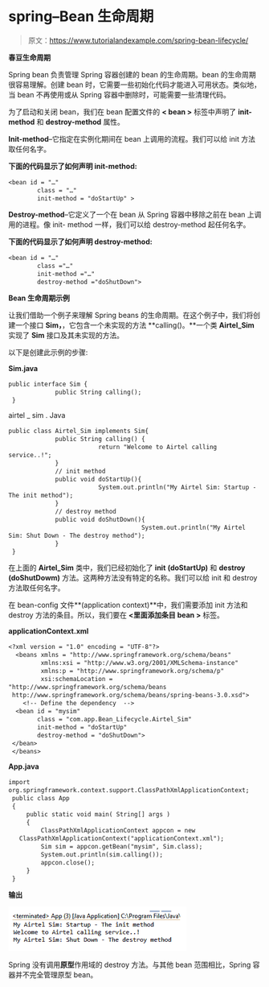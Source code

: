 # spring–Bean 生命周期

> 原文：<https://www.tutorialandexample.com/spring-bean-lifecycle/>

**春豆生命周期**

Spring bean 负责管理 Spring 容器创建的 bean 的生命周期。bean 的生命周期很容易理解。创建 bean 时，它需要一些初始化代码才能进入可用状态。类似地，当 bean 不再使用或从 Spring 容器中删除时，可能需要一些清理代码。

为了启动和关闭 bean，我们在 bean 配置文件的 **< bean >** 标签中声明了 **init-method** 和 **destroy-method** 属性。

**Init-method**–它指定在实例化期间在 bean 上调用的流程。我们可以给 init 方法取任何名字。

**下面的代码显示了如何声明 init-method:**

```
<bean id = "…" 
        class = "…"
        init-method = "doStartUp" >         
```

**Destroy-method**–它定义了一个在 bean 从 Spring 容器中移除之前在 bean 上调用的进程。像 init- method 一样，我们可以给 destroy-method 起任何名字。

**下面的代码显示了如何声明 destroy-method:**

```
<bean id = "…" 
        class ="…"
        init-method ="…"                               
        destroy-method ="doShutDown"> 
```

**Bean 生命周期示例**

让我们借助一个例子来理解 Spring beans 的生命周期。在这个例子中，我们将创建一个接口 **Sim，**，它包含一个未实现的方法 **calling()。**一个类 **Airtel_Sim** 实现了 **Sim** 接口及其未实现的方法。

以下是创建此示例的步骤:

**Sim.java**

```
public interface Sim {
             public String calling();
 } 
```

airtel _ sim . Java

```
public class Airtel_Sim implements Sim{
             public String calling() {   
                         return "Welcome to Airtel calling service..!";
             }
             // init method
             public void doStartUp(){
                         System.out.println("My Airtel Sim: Startup - The init method");
             }
             // destroy method 
             public void doShutDown(){
                                     System.out.println("My Airtel Sim: Shut Down - The destroy method");
             }
 } 
```

在上面的 **Airtel_Sim** 类中，我们已经初始化了 **init** **(doStartUp)** 和 **destroy (doShutDowm)** 方法。这两种方法没有特定的名称。我们可以给 init 和 destroy 方法取任何名字。

在 bean-config 文件**(application context)**中，我们需要添加 init 方法和 destroy 方法的条目。所以，我们要在 **<里面添加条目 bean >** 标签。

**applicationContext.xml**

```
<?xml version = "1.0" encoding = "UTF-8"?>
  <beans xmlns = "http://www.springframework.org/schema/beans"  
         xmlns:xsi = "http://www.w3.org/2001/XMLSchema-instance"  
         xmlns:p = "http://www.springframework.org/schema/p"  
         xsi:schemaLocation = "http://www.springframework.org/schema/beans  
 http://www.springframework.org/schema/beans/spring-beans-3.0.xsd">
    <!-- Define the dependency  -->
  <bean id = "mysim" 
        class = "com.app.Bean_Lifecycle.Airtel_Sim"
        init-method = "doStartUp" 
        destroy-method = "doShutDown">
 </bean>
 </beans> 
```

**App.java**

```
import org.springframework.context.support.ClassPathXmlApplicationContext;
 public class App 
 {
     public static void main( String[] args )
     {
         ClassPathXmlApplicationContext appcon = new    ClassPathXmlApplicationContext("applicationContext.xml");
         Sim sim = appcon.getBean("mysim", Sim.class); 
         System.out.println(sim.calling());
         appcon.close();
     }
 } 
```

**输出**

![Spring container does not manage the prototype bean completely](img/b5be72d09109467f6caeffa959ceaba1.png)

Spring 没有调用**原型**作用域的 destroy 方法。与其他 bean 范围相比，Spring 容器并不完全管理原型 bean。